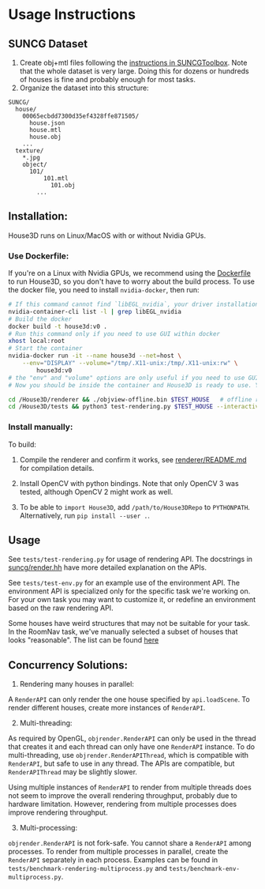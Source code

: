 
# Usage Instructions

## SUNCG Dataset
1. Create obj+mtl files following the [instructions in SUNCGToolbox](https://github.com/shurans/SUNCGtoolbox#convert-to-objmtl).
  Note that the whole dataset is very large. Doing this for dozens or hundreds of houses is fine and probably
  enough for most tasks.
2. Organize the dataset into this structure:

```
SUNCG/
  house/
    00065ecbdd7300d35ef4328ffe871505/
      house.json
      house.mtl
      house.obj
    ...
  texture/
    *.jpg
	object/
	  101/
		  101.mtl
			101.obj
		...
```

## Installation:

House3D runs on Linux/MacOS with or without Nvidia GPUs.

### Use Dockerfile:
If you're on a Linux with Nvidia GPUs,
we recommend using the [Dockerfile](Dockerfile) to run House3D,
so you don't have to worry about the build process.
To use the docker file, you need to install `nvidia-docker`, then run:

```bash
# If this command cannot find `libEGL_nvidia`, your driver installation is incomplete.
nvidia-container-cli list -l | grep libEGL_nvidia
# Build the docker
docker build -t house3d:v0 .
# Run this command only if you need to use GUI within docker
xhost local:root
# Start the container
nvidia-docker run -it --name house3d --net=host \
    --env="DISPLAY" --volume="/tmp/.X11-unix:/tmp/.X11-unix:rw" \
		house3d:v0
# the "env" and "volume" options are only useful if you need to use GUI within docker
# Now you should be inside the container and House3D is ready to use. You can:

cd /House3D/renderer && ./objview-offline.bin $TEST_HOUSE   # offline rendering, produce an image file
cd /House3D/tests && python3 test-rendering.py $TEST_HOUSE --interactive  # interactive rendering with GUI
```

### Install manually:

To build:

1. Compile the renderer and confirm it works, see [renderer/README.md](renderer) for compilation details.

2. Install OpenCV with python bindings. Note that only OpenCV 3 was tested, although OpenCV 2 might work as well.

3. To be able to `import House3D`, add `/path/to/House3DRepo` to `PYTHONPATH`. Alternatively, run `pip install --user .`.

## Usage

See `tests/test-rendering.py` for usage of rendering API.
The docstrings in
[suncg/render.hh](https://github.com/facebookresearch/House3D/blob/master/renderer/suncg/render.hh)
have more detailed explanation on the APIs.

See `tests/test-env.py` for an example use of the environment API.
The environment API is specialized only for the specific task we're working on.
For your own task you may want to customize it, or redefine an environment based on the raw rendering API.

Some houses have weird structures that may not be suitable for your task.
In the RoomNav task, we've manually selected a subset of houses that looks "reasonable".
The list can be found [here](https://github.com/facebookresearch/House3D/releases/download/v0.9/all_houses.json)

## Concurrency Solutions:

1. Rendering many houses in parallel:

A `RenderAPI` can only render the one house specified by `api.loadScene`. To render
different houses, create more instances of `RenderAPI`.

2. Multi-threading:

As required by OpenGL, `objrender.RenderAPI` can only be used in the thread that
creates it and each thread can only have one `RenderAPI` instance.
To do multi-threading, use `objrender.RenderAPIThread`, which is compatible
with `RenderAPI`, but safe to use in any thread. The APIs are compatible, but
`RenderAPIThread` may be slightly slower.

Using multiple instances of `RenderAPI` to render from multiple threads does not
seem to improve the overall rendering throughput, probably due to hardware limitation.
However, rendering from multiple processes does improve rendering throughput.

3. Multi-processing:

`objrender.RenderAPI` is not fork-safe. You cannot share a `RenderAPI` among processes.
To render from multiple processes in parallel, create the `RenderAPI` separately
in each process. Examples can be found in
`tests/benchmark-rendering-multiprocess.py` and `tests/benchmark-env-multiprocess.py`.
